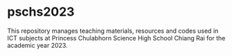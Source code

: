 # pschs2023

This repository manages teaching materials, resources and codes used in ICT subjects at Princess Chulabhorn Science High School Chiang Rai for the academic year 2023.
